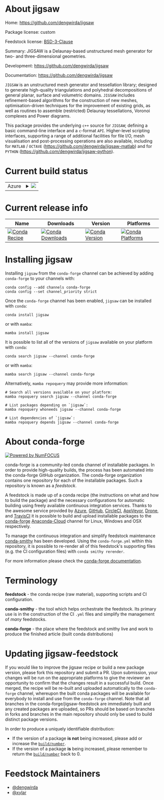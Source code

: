 About jigsaw
============

Home: https://github.com/dengwirda/jigsaw

Package license: custom

Feedstock license: [BSD-3-Clause](https://github.com/conda-forge/jigsaw-feedstock/blob/main/LICENSE.txt)

Summary: JIGSAW is a Delaunay-based unstructured mesh generator for two- and
three-dimensional geometries.


Development: https://github.com/dengwirda/jigsaw

Documentation: https://github.com/dengwirda/jigsaw

`JIGSAW` is an unstructured mesh generator and tessellation library;
designed to generate high-quality triangulations and polyhedral
decompositions of general planar, surface and volumetric domains.
`JIGSAW` includes refinement-based algorithms for the construction
of new meshes, optimisation-driven techniques for the improvement of
existing grids, as well as routines to assemble (restricted) Delaunay
tessellations, Voronoi complexes and Power diagrams.

This package provides the underlying `c++` source for `JIGSAW`;
defining a basic command-line interface and a `c`-format `API`.
Higher-level scripting interfaces, supporting a range of additional
facilities for file I/O, mesh visualisation and post-processing
operations are also available, including for `MATLAB` / `OCTAVE`
(https://github.com/dengwirda/jigsaw-matlab) and for `PYTHON`
(https://github.com/dengwirda/jigsaw-python).


Current build status
====================


<table>
    
  <tr>
    <td>Azure</td>
    <td>
      <details>
        <summary>
          <a href="https://dev.azure.com/conda-forge/feedstock-builds/_build/latest?definitionId=6325&branchName=main">
            <img src="https://dev.azure.com/conda-forge/feedstock-builds/_apis/build/status/jigsaw-feedstock?branchName=main">
          </a>
        </summary>
        <table>
          <thead><tr><th>Variant</th><th>Status</th></tr></thead>
          <tbody><tr>
              <td>linux_64</td>
              <td>
                <a href="https://dev.azure.com/conda-forge/feedstock-builds/_build/latest?definitionId=6325&branchName=main">
                  <img src="https://dev.azure.com/conda-forge/feedstock-builds/_apis/build/status/jigsaw-feedstock?branchName=main&jobName=linux&configuration=linux%20linux_64_" alt="variant">
                </a>
              </td>
            </tr><tr>
              <td>osx_64</td>
              <td>
                <a href="https://dev.azure.com/conda-forge/feedstock-builds/_build/latest?definitionId=6325&branchName=main">
                  <img src="https://dev.azure.com/conda-forge/feedstock-builds/_apis/build/status/jigsaw-feedstock?branchName=main&jobName=osx&configuration=osx%20osx_64_" alt="variant">
                </a>
              </td>
            </tr><tr>
              <td>osx_arm64</td>
              <td>
                <a href="https://dev.azure.com/conda-forge/feedstock-builds/_build/latest?definitionId=6325&branchName=main">
                  <img src="https://dev.azure.com/conda-forge/feedstock-builds/_apis/build/status/jigsaw-feedstock?branchName=main&jobName=osx&configuration=osx%20osx_arm64_" alt="variant">
                </a>
              </td>
            </tr><tr>
              <td>win_64</td>
              <td>
                <a href="https://dev.azure.com/conda-forge/feedstock-builds/_build/latest?definitionId=6325&branchName=main">
                  <img src="https://dev.azure.com/conda-forge/feedstock-builds/_apis/build/status/jigsaw-feedstock?branchName=main&jobName=win&configuration=win%20win_64_" alt="variant">
                </a>
              </td>
            </tr>
          </tbody>
        </table>
      </details>
    </td>
  </tr>
</table>

Current release info
====================

| Name | Downloads | Version | Platforms |
| --- | --- | --- | --- |
| [![Conda Recipe](https://img.shields.io/badge/recipe-jigsaw-green.svg)](https://anaconda.org/conda-forge/jigsaw) | [![Conda Downloads](https://img.shields.io/conda/dn/conda-forge/jigsaw.svg)](https://anaconda.org/conda-forge/jigsaw) | [![Conda Version](https://img.shields.io/conda/vn/conda-forge/jigsaw.svg)](https://anaconda.org/conda-forge/jigsaw) | [![Conda Platforms](https://img.shields.io/conda/pn/conda-forge/jigsaw.svg)](https://anaconda.org/conda-forge/jigsaw) |

Installing jigsaw
=================

Installing `jigsaw` from the `conda-forge` channel can be achieved by adding `conda-forge` to your channels with:

```
conda config --add channels conda-forge
conda config --set channel_priority strict
```

Once the `conda-forge` channel has been enabled, `jigsaw` can be installed with `conda`:

```
conda install jigsaw
```

or with `mamba`:

```
mamba install jigsaw
```

It is possible to list all of the versions of `jigsaw` available on your platform with `conda`:

```
conda search jigsaw --channel conda-forge
```

or with `mamba`:

```
mamba search jigsaw --channel conda-forge
```

Alternatively, `mamba repoquery` may provide more information:

```
# Search all versions available on your platform:
mamba repoquery search jigsaw --channel conda-forge

# List packages depending on `jigsaw`:
mamba repoquery whoneeds jigsaw --channel conda-forge

# List dependencies of `jigsaw`:
mamba repoquery depends jigsaw --channel conda-forge
```


About conda-forge
=================

[![Powered by
NumFOCUS](https://img.shields.io/badge/powered%20by-NumFOCUS-orange.svg?style=flat&colorA=E1523D&colorB=007D8A)](https://numfocus.org)

conda-forge is a community-led conda channel of installable packages.
In order to provide high-quality builds, the process has been automated into the
conda-forge GitHub organization. The conda-forge organization contains one repository
for each of the installable packages. Such a repository is known as a *feedstock*.

A feedstock is made up of a conda recipe (the instructions on what and how to build
the package) and the necessary configurations for automatic building using freely
available continuous integration services. Thanks to the awesome service provided by
[Azure](https://azure.microsoft.com/en-us/services/devops/), [GitHub](https://github.com/),
[CircleCI](https://circleci.com/), [AppVeyor](https://www.appveyor.com/),
[Drone](https://cloud.drone.io/welcome), and [TravisCI](https://travis-ci.com/)
it is possible to build and upload installable packages to the
[conda-forge](https://anaconda.org/conda-forge) [Anaconda-Cloud](https://anaconda.org/)
channel for Linux, Windows and OSX respectively.

To manage the continuous integration and simplify feedstock maintenance
[conda-smithy](https://github.com/conda-forge/conda-smithy) has been developed.
Using the ``conda-forge.yml`` within this repository, it is possible to re-render all of
this feedstock's supporting files (e.g. the CI configuration files) with ``conda smithy rerender``.

For more information please check the [conda-forge documentation](https://conda-forge.org/docs/).

Terminology
===========

**feedstock** - the conda recipe (raw material), supporting scripts and CI configuration.

**conda-smithy** - the tool which helps orchestrate the feedstock.
                   Its primary use is in the construction of the CI ``.yml`` files
                   and simplify the management of *many* feedstocks.

**conda-forge** - the place where the feedstock and smithy live and work to
                  produce the finished article (built conda distributions)


Updating jigsaw-feedstock
=========================

If you would like to improve the jigsaw recipe or build a new
package version, please fork this repository and submit a PR. Upon submission,
your changes will be run on the appropriate platforms to give the reviewer an
opportunity to confirm that the changes result in a successful build. Once
merged, the recipe will be re-built and uploaded automatically to the
`conda-forge` channel, whereupon the built conda packages will be available for
everybody to install and use from the `conda-forge` channel.
Note that all branches in the conda-forge/jigsaw-feedstock are
immediately built and any created packages are uploaded, so PRs should be based
on branches in forks and branches in the main repository should only be used to
build distinct package versions.

In order to produce a uniquely identifiable distribution:
 * If the version of a package **is not** being increased, please add or increase
   the [``build/number``](https://docs.conda.io/projects/conda-build/en/latest/resources/define-metadata.html#build-number-and-string).
 * If the version of a package **is** being increased, please remember to return
   the [``build/number``](https://docs.conda.io/projects/conda-build/en/latest/resources/define-metadata.html#build-number-and-string)
   back to 0.

Feedstock Maintainers
=====================

* [@dengwirda](https://github.com/dengwirda/)
* [@xylar](https://github.com/xylar/)

